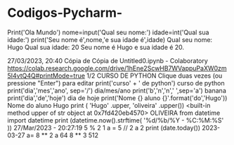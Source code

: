 # Codigos-Pycharm-

Print('Ola Mundo')
nome=input('Qual seu nome:')
idade=int('Qual sua idade:')
print('Seu nome é',nome,'e sua idade é',idade)
Qual seu nome: Hugo
Qual sua idade: 20
Seu nome é Hugo e sua idade é 20.

27/03/2023, 20:40 Cópia de Cópia de Untitled0.ipynb - Colaboratory
https://colab.research.google.com/drive/1hEne2ScwHB7WVappuPaXW0zm5I4vtQ4Q#printMode=true 1/2
CURSO DE PYTHON
Clique duas vezes (ou pressione "Enter") para editar
print('curso' + ' de python')
curso de python
print('dia','mes','ano', sep='/')
dia/mes/ano
print('b','n','n',' ',sep='a')
banana
print('dia','de','hoje')
dia de hoje
print('Nome {} aluno {}'.format('do','Hugo'))
Nome do aluno Hugo
print
(
'Hugo'
.upper,
'oliveira'
.upper())
<built-in method upper of str object at 0x7fd420eb4570> OLIVEIRA
from
datetime
import
datetime
print
(datetime.now().strftime(
'%d/%b/%Y - %C:%M:%S'
))
27/Mar/2023 - 20:27:19
5
%
2
1
a =
5
//
2
a
2
print
(date.today())
2023-03-27
a=
8
**
2
a
64
8
**
3
512
